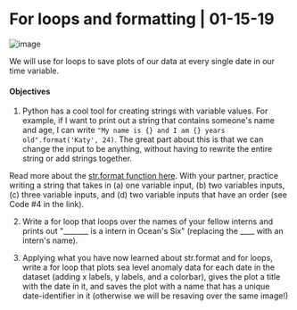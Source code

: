 # For loops and formatting | 01-15-19

![image](http://www.alanimals.com/wp/wp-content/uploads/2016/06/hermit-crab-620x420.jpg)

We will use for loops to save plots of our data at every single date in our time variable. 

#### Objectives

1. Python has a cool tool for creating strings with variable values. For example, if I want to print out a string that contains someone's name and age, I can write `"My name is {} and I am {} years old".format('Katy', 24)`. The great part about this is that we can change the input to be anything, without having to rewrite the entire string or add strings together.

  Read more about the [str.format function here](https://www.geeksforgeeks.org/python-format-function/). With your partner, practice writing a string that takes in (a) one variable input, (b) two variables inputs, (c) three variable inputs, and (d) two variable inputs that have an order  (see Code #4 in the link). 
  
2. Write a for loop that loops over the names of your fellow interns and prints out "_______ is a intern in Ocean's Six" (replacing the ____ with an intern's name).

3. Applying what you have now learned about str.format and for loops, write a for loop that plots sea level anomaly data for each date in the dataset (adding x labels, y labels, and a colorbar), gives the plot a title with the date in it, and saves the plot with a name that has a unique date-identifier in it (otherwise we will be resaving over the same image!)
